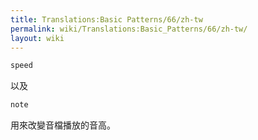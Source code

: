```yaml
---
title: Translations:Basic Patterns/66/zh-tw
permalink: wiki/Translations:Basic_Patterns/66/zh-tw/
layout: wiki
---
```


``` Haskell
speed
```

以及

``` Haskell
note
```

用來改變音檔播放的音高。
